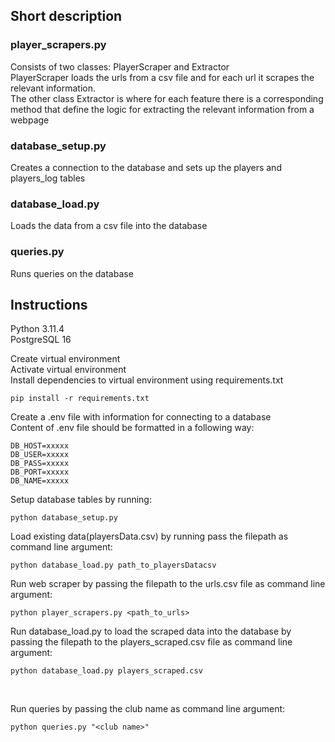 ## Short description

### player_scrapers.py

Consists of two classes: PlayerScraper and Extractor<br>
PlayerScraper loads the urls from a csv file and for each url it scrapes the relevant information.<br>
The other class Extractor is where for each feature there is a corresponding method that define the logic for extracting the relevant information from a webpage<br>

### database_setup.py

Creates a connection to the database and sets up the players and players_log tables<br>

### database_load.py

Loads the data from a csv file into the database<br>

### queries.py

Runs queries on the database<br>

## Instructions

Python 3.11.4<br>
PostgreSQL 16

Create virtual environment<br>
Activate virtual environment<br>
Install dependencies to virtual environment using requirements.txt<br>

```
pip install -r requirements.txt
```

Create a .env file with information for connecting to a database<br>
Content of .env file should be formatted in a following way:

```
DB_HOST=xxxxx
DB_USER=xxxxx
DB_PASS=xxxxx
DB_PORT=xxxxx
DB_NAME=xxxxx
```

Setup database tables by running:<br>

```
python database_setup.py
```

Load existing data(playersData.csv) by running pass the filepath as command line argument:<br>

```
python database_load.py path_to_playersDatacsv
```

Run web scraper by passing the filepath to the urls.csv file as command line argument:<br>

```
python player_scrapers.py <path_to_urls>
```

Run database_load.py to load the scraped data into the database by passing the filepath to the players_scraped.csv file as command line argument:

```
python database_load.py players_scraped.csv
```

<br>

Run queries by passing the club name as command line argument:

```
python queries.py "<club name>"
```
